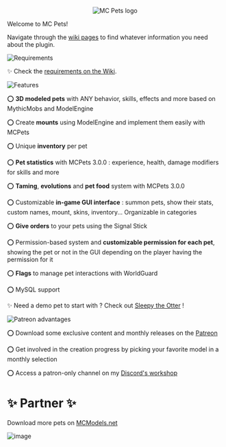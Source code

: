 <p align="center">
  <img src="https://www.spigotmc.org/attachments/spigot_mcpets_banner-png.727919/?temp_hash=a05108aee518367247d7d3d117bb5f49" alt="MC Pets logo">
</p>

Welcome to MC Pets!

Navigate through the [wiki pages](https://alexandre-chaussard.gitbook.io/mcpets/) to find whatever information you need about the plugin.


<img src="https://i.imgur.com/saPEOAJ.png" alt="Requirements">

✨ Check the [requirements on the Wiki](https://alexandre-chaussard.gitbook.io/mcpets/common-issues/common-issues/requirements).

<img src="https://i.imgur.com/KadwjCO.png" alt="Features">

⭕ **3D modeled pets** with ANY behavior, skills, effects and more based on MythicMobs and ModelEngine

⭕ Create **mounts** using ModelEngine and implement them easily with MCPets

⭕ Unique **inventory** per pet

⭕ **Pet statistics** with MCPets 3.0.0 : experience, health, damage modifiers for skills and more

⭕ **Taming**, **evolutions** and **pet food** system with MCPets 3.0.0

⭕ Customizable **in-game GUI interface** : summon pets, show their stats, custom names, mount, skins, inventory... Organizable in categories

⭕ **Give orders** to your pets using the Signal Stick

⭕ Permission-based system and **customizable permission for each pet**, showing the pet or not in the GUI depending on the player having the permission for it

⭕ **Flags** to manage pet interactions with WorldGuard

⭕ MySQL support

✨ Need a demo pet to start with ? Check out [Sleepy the Otter](https://mcmodels.net/model/sleepy-the-otter/) !

<img src="https://www.spigotmc.org/attachments/patreon-advantages-png.727937/?temp_hash=a05108aee518367247d7d3d117bb5f49" alt="Patreon advantages">

⭕ Download some exclusive content and monthly releases on the [Patreon](https://www.patreon.com/tofnocsy_workshop)

⭕ Get involved in the creation progress by picking your favorite model in a monthly selection

⭕ Access a patron-only channel on my [Discord's workshop](https://discord.gg/p7QTm2gUyf)

# ✨ Partner ✨

Download more pets on [MCModels.net](https://mcmodels.net/)

![image](https://cdn.discordapp.com/attachments/884364895108366336/909534639650136064/partnered.png)

